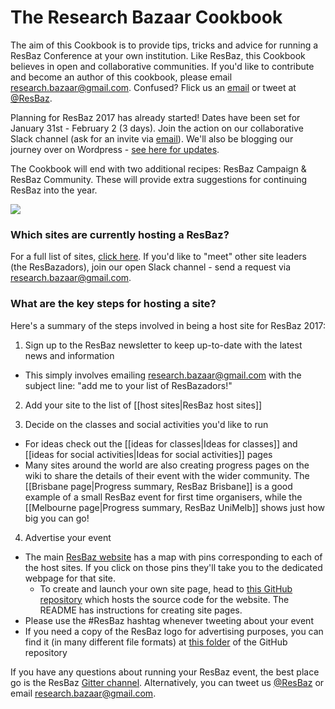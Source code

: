# The Research Bazaar Cookbook

The aim of this Cookbook is to provide tips, tricks and advice for running a ResBaz Conference at your own institution. Like ResBaz, this Cookbook believes in open and collaborative communities. If you'd like to contribute and become an author of this cookbook, please email [research.bazaar@gmail.com](research.bazaar@gmail.com). Confused? Flick us an [email](research.bazaar@gmail.com) or tweet at [@ResBaz](www.twitter.com/resbaz).

Planning for ResBaz 2017 has already started! Dates have been set for January 31st - February 2 (3 days). Join the action on our collaborative Slack channel (ask for an invite via [email](research.bazaar@gmail.com)). We'll also be blogging our journey over on Wordpress - [see here for updates](resbaz.blog.wordpress.com). 

The Cookbook will end with two additional recipes: ResBaz Campaign & ResBaz Community. These will provide extra suggestions for continuing ResBaz into the year. 

![](http://65.media.tumblr.com/1423cd1418b77aa438f7683bee97e139/tumblr_inline_o27opvUYDv1ssbz72_500.jpg)





### Which sites are currently hosting a ResBaz?

For a full list of sites, [click here](https://github.com/resbaz/cookbook/wiki/ResBaz-host-sites). If you'd like to "meet" other site leaders (the ResBazadors), join our open Slack channel - send a request via [research.bazaar@gmail.com](research.bazaar@gmail.com).


### What are the key steps for hosting a site? 

Here's a summary of the steps involved in being a host site for ResBaz 2017:

1. Sign up to the ResBaz newsletter to keep up-to-date with the latest news and information 
  * This simply involves emailing research.bazaar@gmail.com with the subject line: "add me to your list of ResBazadors!"

2. Add your site to the list of [[host sites|ResBaz host sites]]

3. Decide on the classes and social activities you'd like to run
  * For ideas check out the [[ideas for classes|Ideas for classes]] and [[ideas for social activities|Ideas for social activities]] pages
  * Many sites around the world are also creating progress pages on the wiki to share the details of their event with the wider community. The [[Brisbane page|Progress summary, ResBaz Brisbane]] is a good example of a small ResBaz event for first time organisers, while the [[Melbourne page|Progress summary, ResBaz UniMelb]] shows just how big you can go!

4. Advertise your event
  * The main [ResBaz website](https://feb2016.resbaz.com/) has a map with pins corresponding to each of the host sites. If you click on those pins they'll take you to the dedicated webpage for that site.
    * To create and launch your own site page, head to [this GitHub repository](https://github.com/resbaz/resbaz-2016-02-01) which hosts the source code for the website. The README has instructions for creating site pages.
  * Please use the #ResBaz hashtag whenever tweeting about your event
  * If you need a copy of the ResBaz logo for advertising purposes, you can find it (in many different file formats) at [this folder](https://github.com/resbaz/resbaz-2016-02-01/tree/gh-pages/img/resbaz_logos) of the GitHub repository 




If you have any questions about running your ResBaz event, the best place go is the ResBaz [Gitter channel](http://melbourne.resbaz.edu.au/post/113825220654/join-us-on-gitter). Alternatively, you can tweet us [@ResBaz](https://twitter.com/ResBaz) or email research.bazaar@gmail.com.




